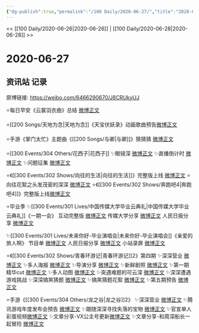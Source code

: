 ```yaml
---
{"dg-publish":true,"permalink":"/100 Daily/2020-06-27/","title":"2020-06-27","created":"2023-04-05T22:20:44.551+08:00","updated":"2023-04-05T22:32:27.845+08:00"}
---
```



<< [[100 Daily/2020-06-26\|2020-06-26]] | [[100 Daily/2020-06-28\|2020-06-28]] >>

# 2020-06-27

## 资讯站 记录

原博链接: https://weibo.com/6466290670/J8CRUkyUJ

⭐每日早安《云裳羽衣曲》总结 [微博正文](https://m.weibo.cn/6466290670/4520349721166640)

⭐[[200 Songs/天地为念\|天地为念]]《天宝伏妖录》动画歌曲预告[微博正文](https://m.weibo.cn/6466290670/4520521314796718)

⭐手游《掌门太忙》主题曲《[[200 Songs/与卿\|与卿]]》猜猜猜
[微博正文](https://m.weibo.cn/6466290670/4520386261297051)

⭐[[300 Events/304 Others/花西子\|花西子]]
✨眼镜深 [微博正文](https://m.weibo.cn/6466290670/4520373477668674)
✨直播倒计时 [微博正文](https://m.weibo.cn/6466290670/4520430234287696)
✨问题征集 [微博正文](https://m.weibo.cn/6466290670/4520480193879799)

⭐《[[300 Events/302 Shows/向往的生活\|向往的生活]]》完整版上线 [微博正文](https://m.weibo.cn/6466290670/4520405974794563)
⭐向往花絮之头发茂密的深深 [微博正文](https://m.weibo.cn/6466290670/4520431497273922)
⭐《[[300 Events/302 Shows/奔跑吧4\|奔跑吧4]]》完整版上线[微博正文](https://m.weibo.cn/6466290670/4520388715896908)

⭐毕业季
✨[[300 Events/301 Lives/中国传媒大学毕业云典礼\|中国传媒大学毕业云典礼]]《一期一会》
互动完整版 [微博正文](https://m.weibo.cn/6466290670/4520394251475121)
传媒大学分享 [微博正文](https://m.weibo.cn/6466290670/4520378737222540)
人民日报分享 [微博正文](https://m.weibo.cn/6466290670/4520396348823901)

✨[[300 Events/301 Lives/未来你好-毕业演唱会\|未来你好-毕业演唱会]]《亲爱的旅人啊》
节目单 [微博正文](https://m.weibo.cn/6466290670/4520420830750243)
人民日报分享 [微博正文](https://m.weibo.cn/6466290670/4520561416761910)
小站录屏 [微博正文](https://m.weibo.cn/6466290670/4520561974432979)

⭐《[[300 Events/302 Shows/青春环游记\|青春环游记]]2》第四期
✨深深营业 [微博正文](https://m.weibo.cn/6466290670/4520504742201560)
✨多人海报 [微博正文](https://m.weibo.cn/6466290670/4520371229869913)
✨导演分享 [微博正文](https://m.weibo.cn/6466290670/4520388238118422)
✨新鲜剧照 [微博正文](https://m.weibo.cn/6466290670/4520414279195702)
✨第一期精华cut [微博正文](https://m.weibo.cn/6466290670/4520444885203267)
✨多人动图 [微博正文](https://m.weibo.cn/6466290670/4520501948689298)
✨突遇难题的可云深 [微博正文](https://m.weibo.cn/6466290670/4520534099289421)
✨深深遭遇游戏挑战 [](https://m.weibo.cn/6466290670/4520538993274942)
✨深深搞笑猜题 [微博正文](https://m.weibo.cn/6466290670/4520546035557118)
✨搞笑猜题花絮 [微博正文](https://m.weibo.cn/6466290670/4520547172778320)
✨第五期预告 [微博正文](https://m.weibo.cn/6466290670/4520559063369905)

⭐手游《[[300 Events/304 Others/龙之谷\|龙之谷]]2》
✨深深营业 [微博正文](https://m.weibo.cn/6466290670/4520553099247742)
✨腾讯游戏年度发布会预告 [微博正文](https://m.weibo.cn/6466290670/4520495913605469)
✨跟随深深寻找失落的宝物 [微博正文](https://m.weibo.cn/6466290670/4520552129212202)
✨官宣单人彩蛋视频[微博正文](https://m.weibo.cn/6466290670/4520559524357263)
✨文章分享-VX公主号更新[微博正文](https://m.weibo.cn/6466290670/4520581540240787)
✨文章分享-和周深船长一起冒险 [微博正文](https://m.weibo.cn/6466290670/4520567984840925)
